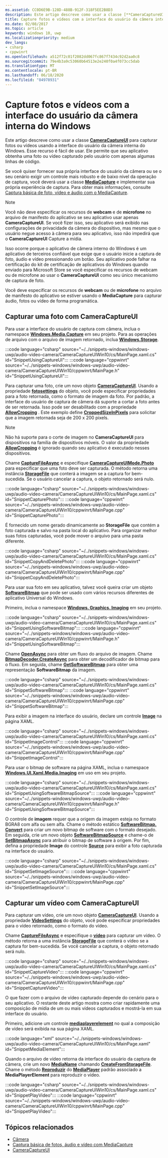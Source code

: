 ```yaml
---
ms.assetid: CC0D6E9B-128D-488B-912F-318F5EE2B8D3
description: Este artigo descreve como usar a classe [**CameraCaptureUI**](/uwp/api/windows.media.capture.cameracaptureui) para capturar fotos ou vídeos usando a interface do usuário da câmera interna do Windows.
title: Capture fotos e vídeos com a interface do usuário da câmera interna do Windows
ms.date: 02/08/2017
ms.topic: article
keywords: windows 10, uwp
ms.localizationpriority: medium
dev_langs:
- csharp
- cppwinrt
ms.openlocfilehash: a512f72c01f2082dd067fc867f7434c92d2aa0c8
ms.sourcegitcommit: 79e4b3a9c53060b64513e2e240f0a4f073cc5dab
ms.translationtype: MT
ms.contentlocale: pt-BR
ms.lasthandoff: 06/18/2020
ms.locfileid: "84978931"
---
```

# <a name="capture-photos-and-video-with-the-windows-built-in-camera-ui"></a>Capture fotos e vídeos com a interface do usuário da câmera interna do Windows

Este artigo descreve como usar a classe [**CameraCaptureUI**](/uwp/api/windows.media.capture.cameracaptureui) para capturar fotos ou vídeos usando a interface do usuário da câmera interna do Windows. Esse recurso é fácil de usar. Ele permite que seu aplicativo obtenha uma foto ou vídeo capturado pelo usuário com apenas algumas linhas de código.

Se você quiser fornecer sua própria interface do usuário da câmera ou se o seu cenário exigir um controle mais robusto e de baixo nível da operação de captura, você deverá usar a classe [**MediaCapture**](/uwp/api/Windows.Media.Capture.MediaCapture) e implementar sua própria experiência de captura. Para obter mais informações, consulte [Captura básica de foto, vídeo e áudio com o MediaCapture](basic-photo-video-and-audio-capture-with-MediaCapture.md).

> [!NOTE]
> Você não deve especificar os recursos de **webcam** e de **microfone** no arquivo de manifesto do aplicativo se seu aplicativo usar apenas **CameraCaptureUI**. Se você fizer isso, seu aplicativo será exibido nas configurações de privacidade da câmera do dispositivo, mas mesmo que o usuário negue acesso à câmera para seu aplicativo, isso não impedirá que o **CameraCaptureUI** Capture a mídia. <p>Isso ocorre porque o aplicativo de câmera interno do Windows é um aplicativo de terceiros confiável que exige que o usuário inicie a captura de foto, áudio e vídeo pressionando um botão. Seu aplicativo pode falhar na certificação do kit de certificação de aplicativos do Windows quando enviado para Microsoft Store se você especificar os recursos de webcam ou de microfone ao usar o **CameraCaptureUI** como seu único mecanismo de captura de foto.<p>
Você deve especificar os recursos de **webcam** ou de **microfone** no arquivo de manifesto do aplicativo se estiver usando o **MediaCapture** para capturar áudio, fotos ou vídeo de forma programática.

## <a name="capture-a-photo-with-cameracaptureui"></a>Capturar uma foto com CameraCaptureUI

Para usar a interface do usuário de captura com câmera, inclua o namespace [**Windows.Media.Capture**](/uwp/api/Windows.Media.Capture) em seu projeto. Para as operações de arquivo com o arquivo de imagem retornado, inclua [**Windows.Storage**](/uwp/api/Windows.Storage).

:::code language="csharp" source="~/../snippets-windows/windows-uwp/audio-video-camera/CameraCaptureUIWin10/cs/MainPage.xaml.cs" id="SnippetUsingCaptureUI":::
:::code language="cppwinrt" source="~/../snippets-windows/windows-uwp/audio-video-camera/CameraCaptureUIWin10/cppwinrt/MainPage.h" id="SnippetUsingCaptureUI":::

Para capturar uma foto, crie um novo objeto [**CameraCaptureUI**](/uwp/api/Windows.Media.Capture.CameraCaptureUI). Usando a propriedade [**fotosettings**](/uwp/api/windows.media.capture.cameracaptureui.photosettings) do objeto, você pode especificar propriedades para a foto retornada, como o formato de imagem da foto. Por padrão, a interface do usuário de captura de câmera dá suporte a cortar a foto antes de ser retornada. Isso pode ser desabilitado com a propriedade [**AllowCropping**](/uwp/api/windows.media.capture.cameracaptureuiphotocapturesettings.allowcropping) . Este exemplo define [**CroppedSizeInPixels**](/uwp/api/windows.media.capture.cameracaptureuiphotocapturesettings.croppedsizeinpixels) para solicitar que a imagem retornada seja de 200 x 200 pixels.

> [!NOTE]
> Não há suporte para o corte de imagem no **CameraCaptureUI** para dispositivos na família de dispositivos móveis. O valor da propriedade [**AllowCropping**](/uwp/api/windows.media.capture.cameracaptureuiphotocapturesettings.allowcropping) é ignorado quando seu aplicativo é executado nesses dispositivos.

Chame [**CaptureFileAsync**](/uwp/api/windows.media.capture.cameracaptureui.capturefileasync) e especifique [**CameraCaptureUIMode.Photo**](/uwp/api/Windows.Media.Capture.CameraCaptureUIMode) para especificar que uma foto deve ser capturada. O método retorna uma instância [**StorageFile**](/uwp/api/Windows.Storage.StorageFile) que conterá a imagem se a captura for bem-sucedida. Se o usuário cancelar a captura, o objeto retornado será nulo.

:::code language="csharp" source="~/../snippets-windows/windows-uwp/audio-video-camera/CameraCaptureUIWin10/cs/MainPage.xaml.cs" id="SnippetCapturePhoto":::
:::code language="cppwinrt" source="~/../snippets-windows/windows-uwp/audio-video-camera/CameraCaptureUIWin10/cppwinrt/MainPage.cpp" id="SnippetCapturePhoto":::

É fornecido um nome gerado dinamicamente ao **StorageFile** que contém a foto capturada e salvo na pasta local do aplicativo. Para organizar melhor suas fotos capturadas, você pode mover o arquivo para uma pasta diferente.

:::code language="csharp" source="~/../snippets-windows/windows-uwp/audio-video-camera/CameraCaptureUIWin10/cs/MainPage.xaml.cs" id="SnippetCopyAndDeletePhoto":::
:::code language="cppwinrt" source="~/../snippets-windows/windows-uwp/audio-video-camera/CameraCaptureUIWin10/cppwinrt/MainPage.cpp" id="SnippetCopyAndDeletePhoto":::

Para usar sua foto em seu aplicativo, talvez você queira criar um objeto [**SoftwareBitmap**](/uwp/api/Windows.Graphics.Imaging.SoftwareBitmap) que pode ser usado com vários recursos diferentes de aplicativo Universal do Windows.

Primeiro, inclua o namespace [**Windows. Graphics. Imaging**](/uwp/api/Windows.Graphics.Imaging) em seu projeto.

:::code language="csharp" source="~/../snippets-windows/windows-uwp/audio-video-camera/CameraCaptureUIWin10/cs/MainPage.xaml.cs" id="SnippetUsingSoftwareBitmap":::
:::code language="cppwinrt" source="~/../snippets-windows/windows-uwp/audio-video-camera/CameraCaptureUIWin10/cppwinrt/MainPage.h" id="SnippetUsingSoftwareBitmap":::

Chame [**OpenAsync**](/uwp/api/windows.storage.istoragefile.openasync) para obter um fluxo do arquivo de imagem. Chame [**BitmapDecoder.CreateAsync**](/uwp/api/windows.graphics.imaging.bitmapdecoder.createasync) para obter um decodificador de bitmap para o fluxo. Em seguida, chame [**GetSoftwareBitmap**](/uwp/api/windows.graphics.imaging.bitmapdecoder.getsoftwarebitmapasync) para obter uma representação **SoftwareBitmap** da imagem.

:::code language="csharp" source="~/../snippets-windows/windows-uwp/audio-video-camera/CameraCaptureUIWin10/cs/MainPage.xaml.cs" id="SnippetSoftwareBitmap":::
:::code language="cppwinrt" source="~/../snippets-windows/windows-uwp/audio-video-camera/CameraCaptureUIWin10/cppwinrt/MainPage.cpp" id="SnippetSoftwareBitmap":::

Para exibir a imagem na interface do usuário, declare um controle [**Image**](/uwp/api/Windows.UI.Xaml.Controls.Image) na página XAML.

:::code language="csharp" source="~/../snippets-windows/windows-uwp/audio-video-camera/CameraCaptureUIWin10/cs/MainPage.xaml.cs" id="SnippetImageControl":::
:::code language="cppwinrt" source="~/../snippets-windows/windows-uwp/audio-video-camera/CameraCaptureUIWin10/cppwinrt/MainPage.cpp" id="SnippetImageControl":::

Para usar o bitmap de software na página XAML, inclua o namespace [**Windows.UI.Xaml.Media.Imaging**](/uwp/api/Windows.UI.Xaml.Media.Imaging) em uso em seu projeto.

:::code language="csharp" source="~/../snippets-windows/windows-uwp/audio-video-camera/CameraCaptureUIWin10/cs/MainPage.xaml.cs" id="SnippetUsingSoftwareBitmapSource":::
:::code language="cppwinrt" source="~/../snippets-windows/windows-uwp/audio-video-camera/CameraCaptureUIWin10/cppwinrt/MainPage.h" id="SnippetUsingSoftwareBitmapSource":::

O controle de **imagem** requer que a origem da imagem esteja no formato BGRA8 com alfa ou sem alfa. Chame o método estático [**SoftwareBitmap. Convert**](/uwp/api/windows.graphics.imaging.softwarebitmap.convert) para criar um novo bitmap de software com o formato desejado. Em seguida, crie um novo objeto [**SoftwareBitmapSource**](/uwp/api/Windows.UI.Xaml.Media.Imaging.SoftwareBitmapSource) e chame-o de [**SetBitmapAsync**](/uwp/api/windows.ui.xaml.media.imaging.softwarebitmapsource.setbitmapasync) para atribuir o bitmap de software à origem. Por fim, defina a propriedade **Image** do controle [**Source**](/uwp/api/windows.ui.xaml.controls.image.source) para exibir a foto capturada na interface do usuário.

:::code language="csharp" source="~/../snippets-windows/windows-uwp/audio-video-camera/CameraCaptureUIWin10/cs/MainPage.xaml.cs" id="SnippetSetImageSource":::
:::code language="cppwinrt" source="~/../snippets-windows/windows-uwp/audio-video-camera/CameraCaptureUIWin10/cppwinrt/MainPage.cpp" id="SnippetSetImageSource":::

## <a name="capture-a-video-with-cameracaptureui"></a>Capturar um vídeo com CameraCaptureUI

Para capturar um vídeo, crie um novo objeto [**CameraCaptureUI**](/uwp/api/Windows.Media.Capture.CameraCaptureUI). Usando a propriedade [**VideoSettings**](/uwp/api/windows.media.capture.cameracaptureui.videosettings) do objeto, você pode especificar propriedades para o vídeo retornado, como o formato do vídeo.

Chame [**CaptureFileAsync**](/uwp/api/windows.media.capture.cameracaptureui.capturefileasync) e especifique o [**vídeo**](/uwp/api/windows.media.capture.cameracaptureui.videosettings) para capturar um vídeo. O método retorna a uma instância [**StorageFile**](/uwp/api/Windows.Storage.StorageFile) que conterá o vídeo se a captura for bem-sucedida. Se você cancelar a captura, o objeto retornado será nulo.

:::code language="csharp" source="~/../snippets-windows/windows-uwp/audio-video-camera/CameraCaptureUIWin10/cs/MainPage.xaml.cs" id="SnippetCaptureVideo":::
:::code language="cppwinrt" source="~/../snippets-windows/windows-uwp/audio-video-camera/CameraCaptureUIWin10/cppwinrt/MainPage.cpp" id="SnippetCaptureVideo":::

O que fazer com o arquivo de vídeo capturado depende do cenário para o seu aplicativo. O restante deste artigo mostra como criar rapidamente uma composição de mídia de um ou mais vídeos capturados e mostrá-la em sua interface do usuário.

Primeiro, adicione um controle [**mediaplayerelement**](/uwp/api/Windows.UI.Xaml.Controls.MediaPlayerElement) no qual a composição de vídeo será exibida na sua página XAML.

:::code language="xml" source="~/../snippets-windows/windows-uwp/audio-video-camera/CameraCaptureUIWin10/cs/MainPage.xaml" id="SnippetMediaElement":::

Quando o arquivo de vídeo retorna da interface do usuário da captura de câmera, crie um novo [**MediaName**](/uwp/api/windows.media.core.mediasource) chamando **[CreateFromStorageFile](/uwp/api/windows.media.core.mediasource.createfromstoragefile)**. Chame o método **[Reproduzir](/uwp/api/windows.media.playback.mediaplayer.Play)** do **[MediaPlayer](/uwp/api/windows.media.playback.mediaplayer)** padrão associado a **MediaPlayerElement** para reproduzir o vídeo.

:::code language="csharp" source="~/../snippets-windows/windows-uwp/audio-video-camera/CameraCaptureUIWin10/cs/MainPage.xaml.cs" id="SnippetPlayVideo":::
:::code language="cppwinrt" source="~/../snippets-windows/windows-uwp/audio-video-camera/CameraCaptureUIWin10/cppwinrt/MainPage.cpp" id="SnippetPlayVideo":::

## <a name="related-topics"></a>Tópicos relacionados

* [Câmera](camera.md)
* [Captura básica de fotos, áudio e vídeo com MediaCapture](basic-photo-video-and-audio-capture-with-MediaCapture.md)
* [CameraCaptureUI](/uwp/api/Windows.Media.Capture.CameraCaptureUI)
